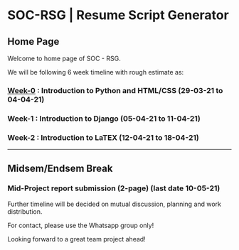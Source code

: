 # SOC-RSG | Resume Script Generator

## Home Page

Welcome to home page of SOC - RSG.

We will be following 6 week timeline with rough estimate as:

### [Week-0](https://github.com/DivyanshNatani/RSG/blob/main/week/week0.md) : Introduction to Python and HTML/CSS (29-03-21 to 04-04-21)
### Week-1 : Introduction to Django (05-04-21 to 11-04-21)
### Week-2 : Introduction to LaTEX  (12-04-21 to 18-04-21)

--- 
Midsem/Endsem Break 
---

### Mid-Project report submission (2-page) (last date 10-05-21)

Further timeline will be decided on mutual discussion, planning and work distribution.

For contact, please use the Whatsapp group only!

Looking forward to a great team project ahead! 




